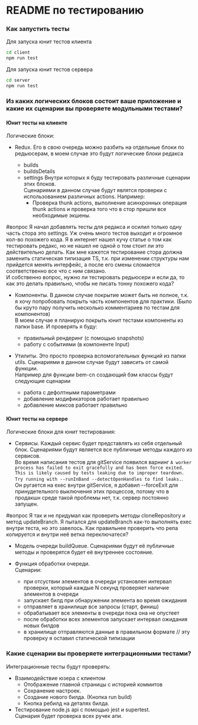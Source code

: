 # README по тестированию

### Как запустить тесты

Для запуска юнит тестов клиента

```bash
cd client
npm run test
```

Для запуска юнит тестов сервера

```bash
cd server
npm run test
```

### Из каких логических блоков состоит ваше приложение и какие их сценарии вы проверяете модульными тестами?

#### Юнит тесты на клиенте

Логические блоки:

- Redux.
  Его в свою очередь можно разбить на отдельные блоки по редьюсерам, в моем случае это будут логические блоки редакса

  - builds
  - buildsDetails
  - settings
    Внутри которых я буду тестировать различные сценарии этих блоков.  
     Сценариями в данном случае будут являтся проверки с использованием различных actions.
    Например:
    - Проверка thunk actions, выполнение асинхронных операция thunk actions и проверка того что в стор пришли все необходимые экшены.

#вопрос Я начал добавлять тесты для редакса и осилил только одну часть стора это settings. Уж очень много тестов выходит и огромное кол-во похожего кода. Я в интернет нашел кучу статье о том как тестировать редакс, но не нашел не одной о том стоит ли это действительно делать. Как мне кажется тестирование стора должна заменить статическая типизация TS, т.к. при изменении структуры нам прийдется менять интерфейс, а после его смены сломается соответственно все что с ним связано.  
И собственно вопрос, нужно ли тестировать редьюсери и если да, то как это делать правильно, чтобы не писать тонну похожего кода?

- Компоненты. В данном случае покрытие может быть не полное, т.к. я хочу попробовать покрыть часть компонентов для практики.
  (Было бы круто пару получить несколько комментариев по тестам для компонентов)  
  В моем случае я планирую покрыть юнит тестами компоненты из папки base. И проверять я буду:

  - правильный рендеринг (с помощью snapshots)
  - работу с событиями (в компоненте Input)

- Утилиты. Это просто проверка вспомогательных функций из папки utils.
  Сценариями в данном случае будут зависить от самой функции.  
  Например для функции bem-cn создающий бэм классы будут следующие сценарии
  - работа с дефолтными параметрами
  - добавление модификаторов работает правильно
  - добавление миксов работает правильно

#### Юнит тесты на сервере

Логические блоки для юнит тестирования:

- Сервисы. Каждый сервис будет представлять из себя отдельный блок.
  Сценариями будут является все публичные методы каждого из сервисов.  
  Во время написания тестов для gitService появился варнинг
  `A worker process has failed to exit gracefully and has been force exited. This is likely caused by tests leaking due to improper teardown. Try running with --runInBand --detectOpenHandles to find leaks.`.  
  Он ругается на exec внутри gitService, я добавил --forceExit для принудетельного выключения этих процессов, потому что в продакшн среде такой проблемы нет, т.к. сервер постоянно запущен.

#вопрос Я так и не придумал как проверить методы cloneRepository и метод updateBranch. Я пытался для updateBranch как-то выполнять exec внутри теста, но это завелось. Как правильнее проверить что репа копируется и внутри неё ветка переключатеся?

- Модель очереди buildQueue. Сценариями будут её публичные методы и проверятся будет её внутреннее состояние.

- Функция обработки очереди.  
  Сценарии:

  - при отсуствии элементов в очереди установлен интервал проверки, который каждые N секунд проверяет наличие элементов в очереди
  - запускает билд при обнаружении элемента во время ожидания
  - отправляет в хранилище все запросы (старт, финиш)
  - обрабатывает все элементы в очереди пока она не опустеет
  - после обработки всех элементов запускает интервал ожидания новых билдов
  - в хранилище отправляются данные в правильном формате // эту проверку я оставил статической типизации

### Какие сценарии вы проверяете интеграционными тестами?

Интеграционные тесты будут проверять:

- Взаимодействие юзера с клиентом
  - Отображение главной страницы с историей коммитов
  - Сохранение настроек.
  - Создание нового билда. (Кнопка run build)
  - Кнопка ребилд на деталях билда.
- Тестирование node.js api c помощью jest и supertest.  
  Сценария будет проверка всех ручек апи.
